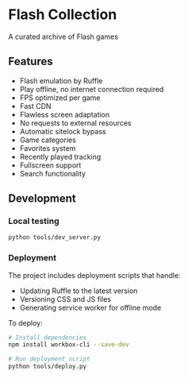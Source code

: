 # Flash Collection

A curated archive of Flash games

## Features

- Flash emulation by Ruffle
- Play offline, no internet connection required
- FPS optimized per game
- Fast CDN
- Flawless screen adaptation
- No requests to external resources
- Automatic sitelock bypass
- Game categories
- Favorites system
- Recently played tracking
- Fullscreen support
- Search functionality

## Development

### Local testing

```bash
python tools/dev_server.py
```

### Deployment

The project includes deployment scripts that handle:
- Updating Ruffle to the latest version
- Versioning CSS and JS files
- Generating service worker for offline mode

To deploy:

```bash
# Install dependencies
npm install workbox-cli --save-dev

# Run deployment script
python tools/deploy.py
```

